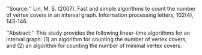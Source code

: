 
''Source:'' Lin, M. S. (2007). Fast and simple algorithms to count the number of vertex covers in an interval graph. Information processing letters, 102(4), 143-146.

''Abstract:'' This study provides the following linear-time algorithms for an interval graph: (1) an algorithm for counting the number of vertex covers, and (2) an algorithm for counting the number of minimal vertex covers. 
